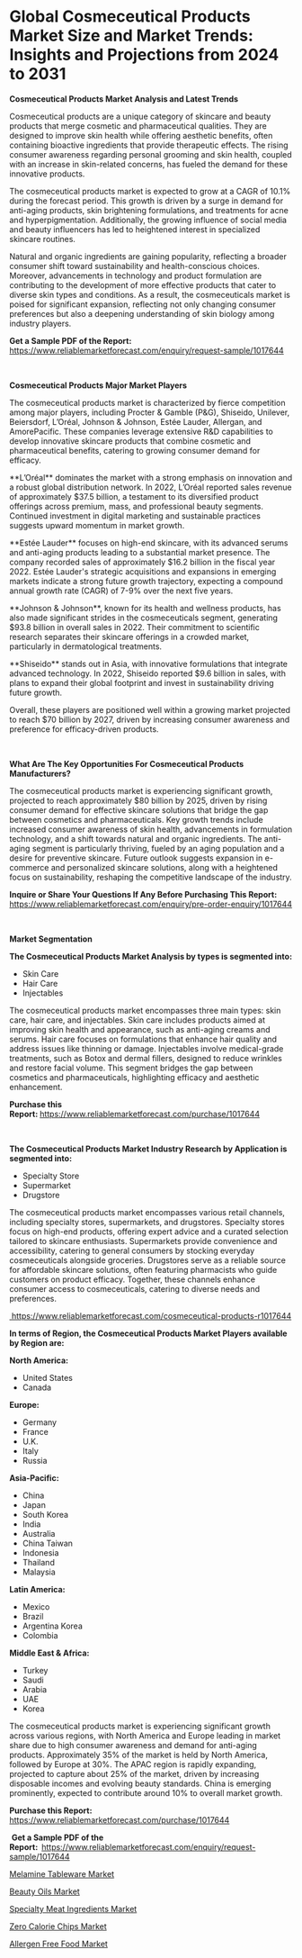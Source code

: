 <p><h1>Global Cosmeceutical Products Market Size and Market Trends: Insights and Projections from 2024 to 2031</h1></p><p><strong>Cosmeceutical Products Market Analysis and Latest Trends</strong></p>
<p><p>Cosmeceutical products are a unique category of skincare and beauty products that merge cosmetic and pharmaceutical qualities. They are designed to improve skin health while offering aesthetic benefits, often containing bioactive ingredients that provide therapeutic effects. The rising consumer awareness regarding personal grooming and skin health, coupled with an increase in skin-related concerns, has fueled the demand for these innovative products.</p><p>The cosmeceutical products market is expected to grow at a CAGR of 10.1% during the forecast period. This growth is driven by a surge in demand for anti-aging products, skin brightening formulations, and treatments for acne and hyperpigmentation. Additionally, the growing influence of social media and beauty influencers has led to heightened interest in specialized skincare routines.</p><p>Natural and organic ingredients are gaining popularity, reflecting a broader consumer shift toward sustainability and health-conscious choices. Moreover, advancements in technology and product formulation are contributing to the development of more effective products that cater to diverse skin types and conditions. As a result, the cosmeceuticals market is poised for significant expansion, reflecting not only changing consumer preferences but also a deepening understanding of skin biology among industry players.</p></p>
<p><strong>Get a Sample PDF of the Report:&nbsp;</strong> <a href="https://www.reliablemarketforecast.com/enquiry/request-sample/1017644?utm_campaign=1578&utm_medium=2&utm_source=Github&utm_content=ia&utm_term=18102024&utm_id=cosmeceutical-products">https://www.reliablemarketforecast.com/enquiry/request-sample/1017644</a></p>
<p>&nbsp;</p>
<p><strong>Cosmeceutical Products Major Market Players</strong></p>
<p><p>The cosmeceutical products market is characterized by fierce competition among major players, including Procter & Gamble (P&G), Shiseido, Unilever, Beiersdorf, L’Oréal, Johnson & Johnson, Estée Lauder, Allergan, and AmorePacific. These companies leverage extensive R&D capabilities to develop innovative skincare products that combine cosmetic and pharmaceutical benefits, catering to growing consumer demand for efficacy.</p><p>**L’Oréal** dominates the market with a strong emphasis on innovation and a robust global distribution network. In 2022, L’Oréal reported sales revenue of approximately $37.5 billion, a testament to its diversified product offerings across premium, mass, and professional beauty segments. Continued investment in digital marketing and sustainable practices suggests upward momentum in market growth.</p><p>**Estée Lauder** focuses on high-end skincare, with its advanced serums and anti-aging products leading to a substantial market presence. The company recorded sales of approximately $16.2 billion in the fiscal year 2022. Estée Lauder's strategic acquisitions and expansions in emerging markets indicate a strong future growth trajectory, expecting a compound annual growth rate (CAGR) of 7-9% over the next five years.</p><p>**Johnson & Johnson**, known for its health and wellness products, has also made significant strides in the cosmeceuticals segment, generating $93.8 billion in overall sales in 2022. Their commitment to scientific research separates their skincare offerings in a crowded market, particularly in dermatological treatments.</p><p>**Shiseido** stands out in Asia, with innovative formulations that integrate advanced technology. In 2022, Shiseido reported $9.6 billion in sales, with plans to expand their global footprint and invest in sustainability driving future growth.</p><p>Overall, these players are positioned well within a growing market projected to reach $70 billion by 2027, driven by increasing consumer awareness and preference for efficacy-driven products.</p></p>
<p>&nbsp;</p>
<p><strong>What Are The Key Opportunities For Cosmeceutical Products Manufacturers?</strong></p>
<p><p>The cosmeceutical products market is experiencing significant growth, projected to reach approximately $80 billion by 2025, driven by rising consumer demand for effective skincare solutions that bridge the gap between cosmetics and pharmaceuticals. Key growth trends include increased consumer awareness of skin health, advancements in formulation technology, and a shift towards natural and organic ingredients. The anti-aging segment is particularly thriving, fueled by an aging population and a desire for preventive skincare. Future outlook suggests expansion in e-commerce and personalized skincare solutions, along with a heightened focus on sustainability, reshaping the competitive landscape of the industry.</p></p>
<p><strong>Inquire or Share Your Questions If Any Before Purchasing This Report:</strong> <a href="https://www.reliablemarketforecast.com/enquiry/pre-order-enquiry/1017644?utm_campaign=1578&utm_medium=2&utm_source=Github&utm_content=ia&utm_term=18102024&utm_id=cosmeceutical-products">https://www.reliablemarketforecast.com/enquiry/pre-order-enquiry/1017644</a></p>
<p>&nbsp;</p>
<p><strong>Market Segmentation</strong></p>
<p><strong>The Cosmeceutical Products Market Analysis by types is segmented into:</strong></p>
<p><ul><li>Skin Care</li><li>Hair Care</li><li>Injectables</li></ul></p>
<p><p>The cosmeceutical products market encompasses three main types: skin care, hair care, and injectables. Skin care includes products aimed at improving skin health and appearance, such as anti-aging creams and serums. Hair care focuses on formulations that enhance hair quality and address issues like thinning or damage. Injectables involve medical-grade treatments, such as Botox and dermal fillers, designed to reduce wrinkles and restore facial volume. This segment bridges the gap between cosmetics and pharmaceuticals, highlighting efficacy and aesthetic enhancement.</p></p>
<p><strong>Purchase this Report:&nbsp;</strong><a href="https://www.reliablemarketforecast.com/purchase/1017644?utm_campaign=1578&utm_medium=2&utm_source=Github&utm_content=ia&utm_term=18102024&utm_id=cosmeceutical-products">https://www.reliablemarketforecast.com/purchase/1017644</a></p>
<p>&nbsp;</p>
<p><strong>The Cosmeceutical Products Market Industry Research by Application is segmented into:</strong></p>
<p><ul><li>Specialty Store</li><li>Supermarket</li><li>Drugstore</li></ul></p>
<p><p>The cosmeceutical products market encompasses various retail channels, including specialty stores, supermarkets, and drugstores. Specialty stores focus on high-end products, offering expert advice and a curated selection tailored to skincare enthusiasts. Supermarkets provide convenience and accessibility, catering to general consumers by stocking everyday cosmeceuticals alongside groceries. Drugstores serve as a reliable source for affordable skincare solutions, often featuring pharmacists who guide customers on product efficacy. Together, these channels enhance consumer access to cosmeceuticals, catering to diverse needs and preferences.</p></p>
<p><a href="https://www.reliablemarketforecast.com/cosmeceutical-products-r1017644?utm_campaign=1578&utm_medium=2&utm_source=Github&utm_content=ia&utm_term=18102024&utm_id=cosmeceutical-products">&nbsp;https://www.reliablemarketforecast.com/cosmeceutical-products-r1017644</a></p>
<p><strong>In terms of Region, the Cosmeceutical Products Market Players available by Region are:</strong></p>
<p>
    <p> <strong> North America: </strong>
        <ul>
            <li>United States</li>
            <li>Canada</li>
        </ul>
        </p> 
    <p> <strong> Europe: </strong>
        <ul>
            <li>Germany</li>
            <li>France</li>
            <li>U.K.</li>
            <li>Italy</li>
            <li>Russia</li>
        </ul>
        </p> 
    <p> <strong> Asia-Pacific: </strong>
        <ul>
            <li>China</li>
            <li>Japan</li>
            <li>South Korea</li>
            <li>India</li>
            <li>Australia</li>
            <li>China Taiwan</li>
            <li>Indonesia</li>
            <li>Thailand</li>
            <li>Malaysia</li>
        </ul>
        </p> 
    <p> <strong> Latin America: </strong>
        <ul>
            <li>Mexico</li>
            <li>Brazil</li>
            <li>Argentina Korea</li>
            <li>Colombia</li>
        </ul>
        </p> 
    <p> <strong> Middle East & Africa: </strong>
        <ul>
            <li>Turkey</li>
            <li>Saudi</li>
            <li>Arabia</li>
            <li>UAE</li>
            <li>Korea</li>
        </ul>
    </p>
    </p>
<p><p>The cosmeceutical products market is experiencing significant growth across various regions, with North America and Europe leading in market share due to high consumer awareness and demand for anti-aging products. Approximately 35% of the market is held by North America, followed by Europe at 30%. The APAC region is rapidly expanding, projected to capture about 25% of the market, driven by increasing disposable incomes and evolving beauty standards. China is emerging prominently, expected to contribute around 10% to overall market growth.</p></p>
<p><strong>Purchase this Report: </strong><a href="https://www.reliablemarketforecast.com/purchase/1017644?utm_campaign=1578&utm_medium=2&utm_source=Github&utm_content=ia&utm_term=18102024&utm_id=cosmeceutical-products">https://www.reliablemarketforecast.com/purchase/1017644</a></p>
<p>&nbsp;<strong>Get a Sample PDF of the Report:&nbsp;&nbsp;</strong><a href="https://www.reliablemarketforecast.com/enquiry/request-sample/1017644?utm_campaign=1578&utm_medium=2&utm_source=Github&utm_content=ia&utm_term=18102024&utm_id=cosmeceutical-products">https://www.reliablemarketforecast.com/enquiry/request-sample/1017644</a></p>
<p><strong></strong></p>
<p><p><a href="https://www.linkedin.com/pulse/emerging-opportunities-challenges-global-melamine-tableware-ixxke?utm_campaign=1578&utm_medium=2&utm_source=Github&utm_content=ia&utm_term=18102024&utm_id=cosmeceutical-products">Melamine Tableware Market</a></p><p><a href="https://www.linkedin.com/pulse/beauty-oils-market-trends-growth-outlook-2024-2031-subpoenas-us2ze?utm_campaign=1578&utm_medium=2&utm_source=Github&utm_content=ia&utm_term=18102024&utm_id=cosmeceutical-products">Beauty Oils Market</a></p><p><a href="https://www.linkedin.com/pulse/specialty-meat-ingredients-market-indicators-size-regional-breakdown-oefwc?utm_campaign=1578&utm_medium=2&utm_source=Github&utm_content=ia&utm_term=18102024&utm_id=cosmeceutical-products">Specialty Meat Ingredients Market</a></p><p><a href="https://www.linkedin.com/pulse/zero-calorie-chips-market2024-2031-industry-insights-pzz9e?utm_campaign=1578&utm_medium=2&utm_source=Github&utm_content=ia&utm_term=18102024&utm_id=cosmeceutical-products">Zero Calorie Chips Market</a></p><p><a href="https://www.linkedin.com/pulse/investing-allergen-free-food-market-trends-leading-products-xvrre?utm_campaign=1578&utm_medium=2&utm_source=Github&utm_content=ia&utm_term=18102024&utm_id=cosmeceutical-products">Allergen Free Food Market</a></p></p>